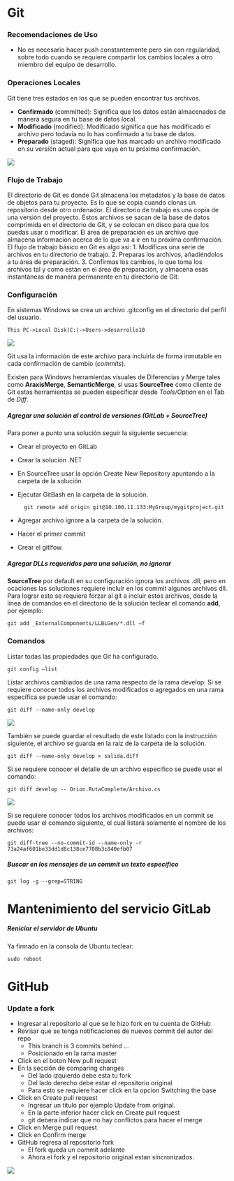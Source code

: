 # Git #

### Recomendaciones de Uso ###
- No es necesario hacer push constantemente pero sin con regularidad, sobre todo cuando se requiere compartir los cambios locales a otro miembro del equipo de desarrollo.

### Operaciones Locales ###
Git tiene tres estados en los que se pueden encontrar tus archivos. 
 - **Confirmado** (committed): Significa que los datos están almacenados de manera segura en tu base de datos local.
 - **Modificado** (modified): Modificado significa que has modificado el archivo pero todavía no lo has confirmado a tu base de datos.
 - **Preparado** (staged): Significa que has marcado un archivo modificado en su versión actual para que vaya en tu próxima confirmación.

![](http://i.imgur.com/0Bqn9C0.png)


### Flujo de Trabajo ###
El directorio de Git es donde Git almacena los metadatos y la base de datos de objetos para tu proyecto. Es lo que se copia cuando clonas un repositorio desde otro ordenador.
El directorio de trabajo es una copia de una versión del proyecto. Estos archivos se sacan de la base de datos comprimida en el directorio de Git, y se colocan en disco para que los puedas usar o modificar.
El área de preparación es un archivo que almacena información acerca de lo que va a ir en tu próxima confirmación. 
El flujo de trabajo básico en Git es algo así:
	1. Modificas una serie de archivos en tu directorio de trabajo.
	2. Preparas los archivos, añadiéndolos a tu área de preparación.
	3. Confirmas los cambios, lo que toma los archivos tal y como están en el área de preparación, y almacena esas instantáneas de manera permanente en tu directorio de Git.

### Configuración ###
En sistemas Windows se crea un archivo .gitconfig en el directorio del perfil del usuario.

    This PC->Local Disk(C:)->Users->desarrollo10

![](http://i.imgur.com/ebQwrc7.png)

Git usa la información de este archivo para incluirla de forma inmutable en cada confirmación de cambio (*commits*).

Existen para Windows herramientas visuales de Diferencias y Merge tales como **AraxisMerge**, **SemanticMerge**, si usas **SourceTree** como cliente de Git estas herramientas se pueden especificar desde *Tools/Option* en el Tab de *Diff*.

##### Agregar una solución al control de versiones (GitLab + SourceTree) #####
Para poner a punto una solución seguir la siguiente secuencia:
- Crear el proyecto en GitLab
- Crear la solución .NET
- En SourceTree usar la opción Create New Repository apuntando a la carpeta de la solución
- Ejecutar GitBash en la carpeta de la solución.

    	git remote add origin git@10.100.11.133:MyGroup/mygitproject.git

- Agregar archivo ignore a la carpeta de la solución.
- Hacer el primer commit
- Crear el gitlfow.
	
##### Agregar DLLs requeridos para una solución, no ignorar #####
**SourceTree** por default en su configuración ignora los archivos .dll, pero en ocaciones las soluciones requiere incluir en los commit algunos archivos dll. Para lograr esto se requiere forzar al git a incluir estos archivos, desde la línea de comandos en el directorio de la solución teclear el comando **add**, por ejemplo:

    git add _ExternalComponents/LLBLGen/*.dll –f

### Comandos ###
Listar todas las propiedades que Git ha configurado.

	git config –list

Listar archivos cambiados de una rama respecto de la rama develop: Si se requiere conocer todos los archivos modificados o agregados en una rama específica se puede usar el comando:

	git diff --name-only develop
   
![](http://i.imgur.com/z1a6j6o.png)

También se puede guardar el resultado de este listado con la instrucción siguiente, el archivo se guarda en la raíz de la carpeta de la solución.

	git diff --name-only develop > salida.diff   

Si se requiere conocer el detalle de un archivo especifico se puede usar el comando:

    git diff develop -- Orion.RutaComplete/Archivo.cs

![](http://i.imgur.com/RfHXwdv.png)

Si se requiere conocer todos los archivos modificados en un commit se puede usar el comando siguiente, el cual listará solamente el nombre de los archivos:

    git diff-tree --no-commit-id --name-only -r 73a24af601be33dd1d8c138ce7708b3c840efb07

##### Buscar en los mensajes de un commit un texto específico #####

    git log -g --grep=STRING


# Mantenimiento del servicio GitLab #

##### Reniciar el servidor de Ubuntu #####
Ya firmado en la consola de Ubuntu teclear:

    sudo reboot

# GitHub #

### Update a fork ###

- Ingresar al repositorio al que se le hizo fork en tu cuenta de GitHub
- Revisar que se tenga notificaciones de nuevos commit del autor del repo
	- This branch is 3 commits behind ...
	- Posicionado en la rama master
- Click en el boton New pull request
- En la sección de comparing changes
	- Del lado izquierdo debe esta tu fork
	- Del lado derecho debe estar el repositorio original
	- Para esto se requiere hacer click en la opcion Switching the base
- Click en Create pull request
	- Ingresar un titulo por ejemplo Update from original.
	- En la parte inferior hacer click en Create pull request
	- git debera indicar que no hay conflictos para hacer el merge
- Click en Merge pull request
- Click en Confirm merge
- GitHub regresa al repositorio fork
	- El fork queda un commit adelante
	- Ahora el fork y el repositorio original estan sincronizados.
	
![](http://i.imgur.com/7mEcu7J.png)
